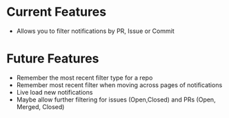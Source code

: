 # Current Features

- Allows you to filter notifications by PR, Issue or Commit

# Future Features

- Remember the most recent filter type for a repo
- Remember most recent filter when moving across pages of notifications
- Live load new notifications
- Maybe allow further filtering for issues (Open,Closed) and PRs (Open, Merged, Closed)